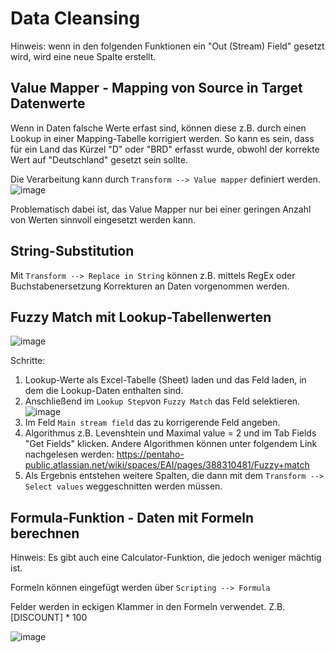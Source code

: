 # Data Cleansing

Hinweis: wenn in den folgenden Funktionen ein "Out (Stream) Field" gesetzt wird, wird eine neue Spalte erstellt. 

## Value Mapper - Mapping von Source in Target Datenwerte
Wenn in Daten falsche Werte erfast sind, können diese z.B. durch einen Lookup in einer Mapping-Tabelle korrigiert werden. 
So kann es sein, dass für ein Land das Kürzel "D" oder "BRD" erfasst wurde, obwohl der korrekte Wert auf "Deutschland" gesetzt sein sollte.

Die Verarbeitung kann durch `Transform --> Value mapper` definiert werden.  
![image](https://github.com/magruenefb3/DataIntegration/assets/97667586/f2e2536b-d2a6-4a4e-8165-8d736d79168a)

Problematisch dabei ist, das Value Mapper nur bei einer geringen Anzahl von Werten sinnvoll eingesetzt werden kann.

## String-Substitution
Mit `Transform --> Replace in String` können z.B. mittels RegEx oder Buchstabenersetzung Korrekturen an Daten vorgenommen werden.

## Fuzzy Match mit Lookup-Tabellenwerten
![image](https://github.com/magruenefb3/DataIntegration/assets/97667586/3c7526ae-b112-4110-8e9d-9e53790afc15)

Schritte:
1) Lookup-Werte als Excel-Tabelle (Sheet) laden und das Feld laden, in dem die Lookup-Daten enthalten sind.
2) Anschließend im `Lookup Step`von `Fuzzy Match` das Feld selektieren.  
![image](https://github.com/magruenefb3/DataIntegration/assets/97667586/cd1bcc9c-0c2e-43c9-b751-0d74fd8743e6)
3) Im Feld `Main stream field` das zu korrigerende Feld angeben.
4) Algorithmus z.B. Levenshtein und Maximal value = 2 und im Tab Fields "Get Fields" klicken. Andere Algorithmen können unter folgendem Link nachgelesen werden: https://pentaho-public.atlassian.net/wiki/spaces/EAI/pages/388310481/Fuzzy+match
6) Als Ergebnis entstehen weitere Spalten, die dann mit dem `Transform --> Select values` weggeschnitten werden müssen.

## Formula-Funktion - Daten mit Formeln berechnen
Hinweis: Es gibt auch eine Calculator-Funktion, die jedoch weniger mächtig ist. 

Formeln können eingefügt werden über `Scripting --> Formula`

Felder werden in eckigen Klammer in den Formeln verwendet. 
Z.B. [DISCOUNT] * 100

![image](https://github.com/magruenefb3/DataIntegration/assets/97667586/9fb3c39c-51e8-420a-8d53-a7ecbeb5d426)
